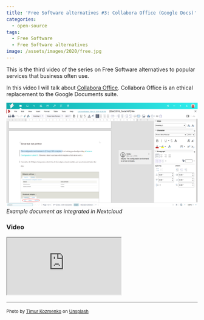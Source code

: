 ```yaml
---
title: 'Free Software alternatives #3: Collabora Office (Google Docs)'
categories:
  - open-source
tags:
  - Free Software
  - Free Software alternatives
image: /assets/images/2020/free.jpg
---
```

This is the third video of the series on Free Software alternatives to popular services that business often use.

<!-- more -->

In this video I will talk about [Collabora Office](https://www.collaboraoffice.com/code/). Collabora Office is an
ethical replacement to the Google Documents suite.

![Collabora document](/assets/images/collabora-doc.png)
_Example document as integrated in Nextcloud_

### Video

<div class="video-wrapper"><iframe allowfullscreen src='https://invidious.snopyta.org/embed/JgwnhG2Nx74' ></iframe></div>

---
<small>Photo by [Timur Kozmenko](https://unsplash.com/@timrael?utm_source=unsplash&utm_medium=referral&utm_content=creditCopyText) on [Unsplash](https://unsplash.com/s/photos/lighthouse?utm_source=unsplash&utm_medium=referral&utm_content=creditCopyText)</small>
